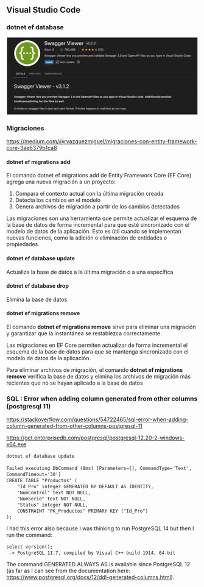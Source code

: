 ## Visual Studio Code

### dotnet ef database

<center>
	<img src="../Images/Swagger_01.png" width="500">
</center>

### Migraciones

https://medium.com/@rvazquezmiguel/migraciones-con-entity-framework-core-3ae6379b1ca8

#### dotnet ef migrations add

El comando dotnet ef migrations add de Entity Framework Core (EF Core) agrega una nueva migración a un proyecto: 

1. Compara el contexto actual con la última migración creada 
2. Detecta los cambios en el modelo 
3. Genera archivos de migración a partir de los cambios detectados 

Las migraciones son una herramienta que permite actualizar el esquema de la base de datos de forma incremental para que esté sincronizado con el modelo de datos de la aplicación. Esto es útil cuando se implementan nuevas funciones, como la adición o eliminación de entidades o propiedades. 

#### dotnet ef database update

Actualiza la base de datos a la última migración o a una específica

#### dotnet ef database drop

Elimina la base de datos

#### dotnet ef migrations remove

El comando **dotnet ef migrations remove** sirve para eliminar una migración y garantizar que la instantánea se restablezca correctamente. 

Las migraciones en EF Core permiten actualizar de forma incremental el esquema de la base de datos para que se mantenga sincronizado con el modelo de datos de la aplicación. 

Para eliminar archivos de migración, el comando **dotnet ef migrations remove** verifica la base de datos y elimina los archivos de migración más recientes que no se hayan aplicado a la base de datos

### SQL : Error when adding column generated from other columns (postgresql 11)

https://stackoverflow.com/questions/54722465/sql-error-when-adding-column-generated-from-other-columns-postgresql-11

https://get.enterprisedb.com/postgresql/postgresql-12.20-2-windows-x64.exe

```
dotnet ef database update

Failed executing DbCommand (8ms) [Parameters=[], CommandType='Text', CommandTimeout='30']
CREATE TABLE "Productos" (
    "Id_Pro" integer GENERATED BY DEFAULT AS IDENTITY,
    "NumControl" text NOT NULL,
    "NumSerie" text NOT NULL,
    "Status" integer NOT NULL,
    CONSTRAINT "PK_Productos" PRIMARY KEY ("Id_Pro")
);
```

I had this error also because I was thinking to run PostgreSQL 14 but then I run the command:

```
select version();
 -> PostgreSQL 11.7, compiled by Visual C++ build 1914, 64-bit
```

The command GENERATED ALWAYS AS is available since PostgreSQL 12 (as far as I can see from the documentation here: https://www.postgresql.org/docs/12/ddl-generated-columns.html).